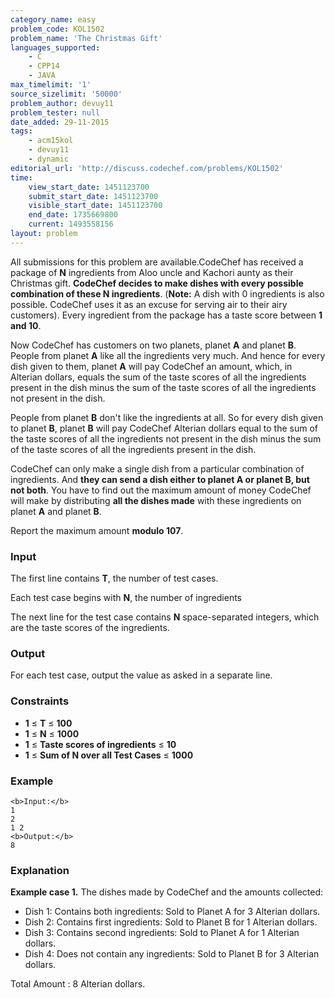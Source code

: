 ```yaml
---
category_name: easy
problem_code: KOL1502
problem_name: 'The Christmas Gift'
languages_supported:
    - C
    - CPP14
    - JAVA
max_timelimit: '1'
source_sizelimit: '50000'
problem_author: devuy11
problem_tester: null
date_added: 29-11-2015
tags:
    - acm15kol
    - devuy11
    - dynamic
editorial_url: 'http://discuss.codechef.com/problems/KOL1502'
time:
    view_start_date: 1451123700
    submit_start_date: 1451123700
    visible_start_date: 1451123700
    end_date: 1735669800
    current: 1493558156
layout: problem
---
```

All submissions for this problem are available.CodeChef has received a package of **N** ingredients from Aloo uncle and Kachori aunty as their Christmas gift. **CodeChef decides to make dishes with every possible combination of these **N** ingredients**. (**Note:** A dish with 0 ingredients is also possible. CodeChef uses it as an excuse for serving air to their airy customers). Every ingredient from the package has a taste score between **1 and 10**.

Now CodeChef has customers on two planets, planet **A** and planet **B**. People from planet **A** like all the ingredients very much. And hence for every dish given to them, planet **A** will pay CodeChef an amount, which, in Alterian dollars, equals the sum of the taste scores of all the ingredients present in the dish minus the sum of the taste scores of all the ingredients not present in the dish.

People from planet **B** don't like the ingredients at all. So for every dish given to planet **B**, planet **B** will pay CodeChef Alterian dollars equal to the sum of the taste scores of all the ingredients not present in the dish minus the sum of the taste scores of all the ingredients present in the dish.

CodeChef can only make a single dish from a particular combination of ingredients. And **they can send a dish either to planet **A** or planet **B**, but not both**. You have to find out the maximum amount of money CodeChef will make by distributing **all the dishes made** with these ingredients on planet **A** and planet **B**.

Report the maximum amount **modulo 107**.

### Input

The first line contains **T**, the number of test cases.

Each test case begins with **N**, the number of ingredients

The next line for the test case contains **N** space-separated integers, which are the taste scores of the ingredients.

### Output

For each test case, output the value as asked in a separate line.

### Constraints

- **1** ≤ **T** ≤ **100**
- **1** ≤ **N** ≤ **1000**
- **1** ≤ **Taste scores of ingredients** ≤ **10**
- **1** ≤ **Sum of N over all Test Cases** ≤ **1000**

### Example

```
<b>Input:</b>
1
2
1 2
<b>Output:</b>
8

```
### Explanation

**Example case 1.** The dishes made by CodeChef and the amounts collected:

- Dish 1: Contains both ingredients: Sold to Planet A for 3 Alterian dollars.
- Dish 2: Contains first ingredients: Sold to Planet B for 1 Alterian dollars.
- Dish 3: Contains second ingredients: Sold to Planet A for 1 Alterian dollars.
- Dish 4: Does not contain any ingredients: Sold to Planet B for 3 Alterian dollars.

Total Amount : 8 Alterian dollars.